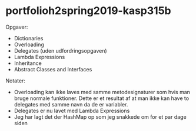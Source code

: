 # portfolioh2spring2019-kasp315b 

Opgaver:
 - Dictionaries
 - Overloading
 - Delegates (uden udfordringsopgaven)
 - Lambda Expressions
 - Inheritance
 - Abstract Classes and Interfaces


Notater:
 - Overloading kan ikke laves med samme metodesignaturer som hvis man bruge normale funktioner. Dette er et resultat af at man ikke kan have to delegates med samme navn da de er variabler.
 - Delegates er nu lavet med Lambda Expressions
 - Jeg har lagt det der HashMap op som jeg snakkede om for et par dage siden